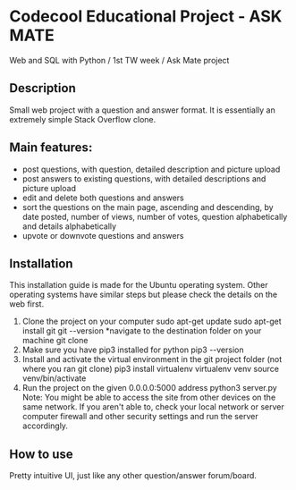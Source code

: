 # Codecool Educational Project - ASK MATE
Web and SQL with Python / 1st TW week / Ask Mate project
## Description
Small web project with a question and answer format. It is essentially an
 extremely simple Stack Overflow clone.  
## Main features:
- post questions, with question, detailed description and picture upload
- post answers to existing questions, with detailed descriptions and picture upload
- edit and delete both questions and answers
- sort the questions on the main page, ascending and descending, by date posted,
number of views, number of votes, question alphabetically and details alphabetically
- upvote or downvote questions and answers
## Installation
This installation guide is made for the Ubuntu operating system. Other operating 
systems have similar steps but please check the details on the web first.
1. Clone the project on your computer
        sudo apt-get update
        sudo apt-get install git
        git --version
        *navigate to the destination folder on your machine
        git clone 
2. Make sure you have pip3 installed for python
        pip3 --version
3. Install and activate the virtual environment in the git project folder (not 
where you ran git clone)
        pip3 install virtualenv
        virtualenv venv
        source venv/bin/activate
4. Run the project on the given 0.0.0.0:5000 address
        python3 server.py
Note: You might be able to access the site from other devices on the same network. 
If you aren't able to, check your local network or server computer firewall and 
other security settings and run the server accordingly. 
## How to use
Pretty intuitive UI, just like any other question/answer forum/board.
